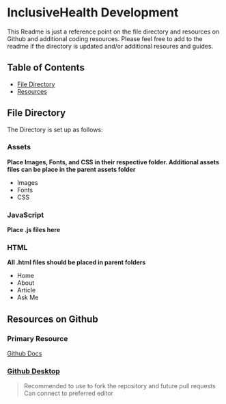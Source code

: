 # InclusiveHealth Development 
This Readme is just a reference point on the file directory and resources on Github and additional coding resources. Please feel free to add to the readme if the directory is updated and/or additional resoures and guides. 

## Table of Contents 

- [File Directory](#file-directory)
- [Resources](#resources-on-github)
  
  

## File Directory 
The Directory is set up as follows:

### Assets 
**Place Images, Fonts, and CSS in their respective folder. Additional assets files can be place in the parent assets folder**
- Images  
- Fonts 
- CSS 

### JavaScript 
**Place .js files here** 
### HTML 
**All .html files should be placed in parent folders** 
- Home
- About 
- Article 
- Ask Me

## Resources on Github 

### Primary Resource 
[Github Docs](https://docs.github.com/en)

### [Github Desktop](https://desktop.github.com/)
>Recommended to use to fork the repository and future pull requests   
>Can connect to preferred editor
